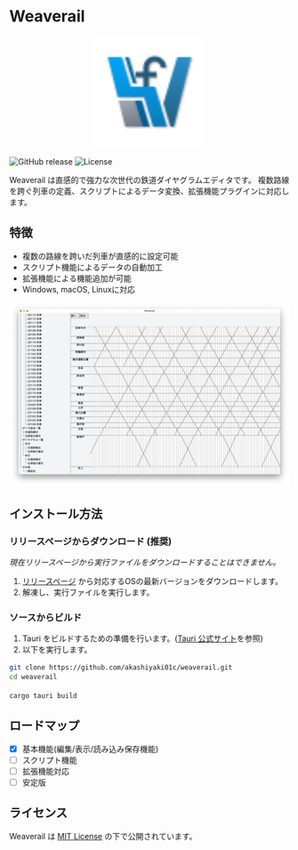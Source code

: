 # Weaverail

<p align="center">
  <img src="docs/image/diagram_logo.svg" alt="Weaverail Logo" width="200"/>
</p>

![GitHub release](https://img.shields.io/github/v/release/akashiyaki01c/weaverail)
![License](https://img.shields.io/github/license/akashiyaki01c/weaverail)


Weaverail は直感的で強力な次世代の鉄道ダイヤグラムエディタです。
複数路線を跨ぐ列車の定義、スクリプトによるデータ変換、拡張機能プラグインに対応します。

## 特徴

* 複数の路線を跨いだ列車が直感的に設定可能
* スクリプト機能によるデータの自動加工
* 拡張機能による機能追加が可能
* Windows, macOS, Linuxに対応

![window image](./docs/image/window-image.png)

## インストール方法

### リリースページからダウンロード (推奨)

*現在リリースページから実行ファイルをダウンロードすることはできません。*

1. [リリースページ](https://github.com/akashiyaki01c/weaverail/releases) から対応するOSの最新バージョンをダウンロードします。
2. 解凍し、実行ファイルを実行します。

### ソースからビルド

1. Tauri をビルドするための準備を行います。([Tauri 公式サイト](https://v2.tauri.app/ja/start/)を参照)
2. 以下を実行します。

```bash
git clone https://github.com/akashiyaki01c/weaverail.git
cd weaverail

cargo tauri build
```

## ロードマップ

- [x] 基本機能(編集/表示/読み込み保存機能)
- [ ] スクリプト機能
- [ ] 拡張機能対応
- [ ] 安定版

## ライセンス

Weaverail は [MIT License](./LICENSE) の下で公開されています。
